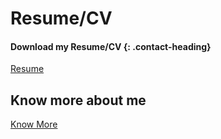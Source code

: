 # Resume/CV


<!-- You can either embed your resume directly or, better yet, provide a link to download it as a PDF. -->

#### Download my Resume/CV {: .contact-heading}

<div class="social-links">
    <a href="resume" class="social-link">
        <i class="fas fa-file-pdf"></i> Resume
    </a>
</div>

## Know more about me
<div class="social-links">
    <a href="/about" class="social-link">
        <i class="fas fa-user-circle"></i> Know More
    </a>
</div>

<!-- Optionally, you can include a brief summary or key highlights here. -->
